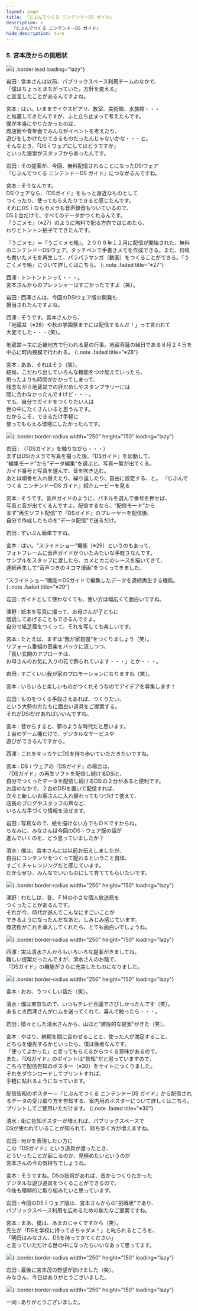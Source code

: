 ```yaml
---
layout: page
title: 『じぶんでつくる ニンテンドーDS ガイド』
description: >
  『じぶんでつくる ニンテンドーDS ガイド』
hide_description: ture
---
```


### 5. 宮本茂からの挑戦状

![](/interviews/jp/nds/kg3j/vol1/img/mainvisual5.jpg){:.border.lead loading="lazy"}

岩田
: 宮本さんは以前、パブリックスペース利用チームのなかで、<br>「僕はちょっとまちがっていた。方針を変える」<br>と宣言したことがあるんですよね。

宮本
: はい。いままでイクスピアリ、教室、美術館、水族館・・・<br>と推進してきたんですが、ふと立ち止まって考えたんです。<br>僕が本当にやりたかったのは、<br>商店街や青年会でみんながイベントを考えたり、<br>遊びをしかけたりできるものだったんじゃないかな・・・と。<br>そんなとき、「DSｉウェアにしてはどうですか」<br>といった提案がスタッフからあったんです。

岩田
: その提案が、今回、無料配信されることになったDSiウェア<br>『じぶんでつくる ニンテンドーDS ガイド』につながるんですね。

宮本
: そうなんです。<br>DSiウェアなら、『DSガイド』をもっと身近なものとして<br>つくったり、使ってもらえたりできると感じたんです。<br>それにDSｉならカメラも音声録音もついているので、<br>DS１台だけで、すべてのデータがつくれるんです。<br>『うごメモ』（※27）のように無料で配る方向ではじめたら、<br>わりとトントン拍子でできたんです。


『うごメモ』＝『うごくメモ帳』。２００８年１２月に配信が開始された、無料のニンテンドーDSiウェア。タッチペンで手書きメモを作成できる。また、何枚も書いたメモを再生して、パラパラマンガ（動画）をつくることができる。『うごくメモ帳』について詳しくはこちら。
{:.note .faded title="※27"}

西澤
: トントントンって・・・。<br>宮本さんからのプレッシャーはすごかったですよ（笑）。

岩田
: 西澤さんは、今回のDSiウェア版の開発も<br>担当されたんですよね。

西澤
: そうです。宮本さんから、<br>「地蔵盆（※28）や秋の学園祭までには配信するんだ！」って言われて<br>大変でした・・・（笑）。


地蔵盆＝主に近畿地方で行われる夏の行事。地蔵菩薩の縁日である８月２４日を中心に町内規模で行われる。
{:.note .faded title="※28"}

宮本
: ああ、それはそう（笑）。<br>結局、こだわり出していろんな機能をつけ加えていったら、<br>思ったよりも時間がかかってしまって、<br>残念ながら地蔵盆での肝だめしやスタンプラリーには<br>間に合わなかったんですけど・・・。<br>でも、自分でガイドをつくりたい人は<br>世の中にたくさんいると思うんです。<br>だからこそ、できるだけ手軽に<br>使ってもらえる環境にしたかったんです。

![](/interviews/jp/nds/kg3j/vol1/img/photo12.jpg){:.border.border-radius width="250" height="150" loading="lazy"}

岩田
: （『DSガイド』を触りながら・・・）<br>まずはDSiカメラで写真を撮った後、『DSガイド』を起動して、<br>“編集モード”から“データ編集”を選ぶと、写真一覧が出てくる。<br>ガイド番号と写真を選んで、音を吹き込む。<br>あとは順番を入れ替えたり、繰り返したり、自由に設定する、と。
『じぶんでつくる ニンテンドーDS ガイド』紹介ムービーを見る

宮本
: そうです。音声ガイドのように、パネルを選んで番号を押せば、<br>写真と音が出てくるんですよ。配信するなら、“配信モード”から<br>まず“再生ソフト配信”で『DSガイド』のプレーヤーを配信後、<br>自分で作成したものを“データ配信”で送るだけ。

岩田
: ずいぶん簡単ですね。

宮本
: はい。“スライドショー”機能（※29）というのもあって、<br>フォトフレームに音声ガイドがついたみたいな手軽さなんです。<br>サンプルをスタッフに渡したら、カメとカニのレースを描いてきて、<br>連続再生して“音声つきの４コマ漫画”をつくってきました。


“スライドショー”機能＝DSガイドで編集したデータを連続再生する機能。
{:.note .faded title="※29"}

岩田
: ガイドとして使わなくても、使い方は幅広くて面白いですね。

澤野
: 絵本を写真に撮って、お母さんが子どもに<br>朗読してあげることもできるんですよ。<br>自分で紙芝居をつくって、それを写しても楽しいです。

宮本
: たとえば、まずは“我が家自慢”をつくりましょう（笑）。<br>リフォーム番組の音楽をバックに流しつつ、<br>「長い玄関のアプローチは、<br>お母さんのお気に入りの花で飾られています・・・」とか・・・。

岩田
: すごくいい我が家のプロモーションになりますね（笑）。

宮本
: いろいろと楽しいものがつくれそうなのでアイデアを募集します！

岩田
: ものをつくる手段さえあれば、つくりたい、<br>という大勢の方たちに面白い道具をご提案する。<br>それがDSiだけあればいいんですね。

宮本
: 昔からすると、夢のような時代だと思います。<br>１台のゲーム機だけで、デジタルなサービスや<br>遊びができるんですから。

西澤
: これをキッカケにDSを持ち歩いていただきたいですね。

宮本
: DSｉウェアの『DSガイド』の場合は、<br>『DSガイド』の再生ソフトを配信し続けるDSiと、<br>自分でつくったデータを配信し続けるDSiの２台があると便利です。<br>お店のなかで、２台のDSiを置いて配信すれば、<br>次々と新しいお客さんに入れ替わってもつづけて使えて、<br>店長のブログやスタッフの声など、<br>いろんな手づくり情報を流せます。

岩田
: 写真なので、絵を描けない方でもＯＫですからね。<br>ちなみに、みなさんは今回のDSｉウェア版の話が<br>進んでいくのを、どう思っていましたか？ 

清水
: 僕は、宮本さんには以前お伝えしましたが、<br>自由にコンテンツをつくって配れるということ自体、<br>すごくチャレンジングだと感じています。<br>だからぜひ、みんなでいいものにして育ててもらいたいです。

![](/interviews/jp/nds/kg3j/vol1/img/photo13.jpg){:.border.border-radius width="250" height="150" loading="lazy"}

澤野
: わたしは、昔、ＦＭの小さな個人放送局を<br>つくったことがあるんです。<br>それが今、時代が進んでこんなにすごいことが<br>できるようになったんだなあと、しみじみ感じています。<br>商店街がこれを導入してくれたら、とても面白いでしょうね。

![](/interviews/jp/nds/kg3j/vol1/img/photo14.jpg){:.border.border-radius width="250" height="150" loading="lazy"}

西澤
: 実は清水さんからもいろいろな提案がきましてね。<br>難しい提案だったんですが、清水さんのお陰で、<br>『DSガイド』の機能がさらに充実したものになりました。

![](/interviews/jp/nds/kg3j/vol1/img/photo15.jpg){:.border.border-radius width="250" height="150" loading="lazy"}

宮本
: おお、うつくしい話だ（笑）。

清水
: 僕は東京なので、いつもテレビ会議でさびしかったんです（笑）。<br>あるとき西澤さんがロムを送ってくれて、喜んで触ったら・・・。

岩田
: 嬉々とした清水さんから、山ほど“建設的な提案”がきた（笑）。

宮本
: やはり、納期を間に合わせることと、使った人が満足すること、<br>どちらを優先するかといったら、僕は後者なんです。<br>「使ってよかった」と言ってもらえるからつくる意味があるので。<br>また、『DSガイド』のポイントは“告知”だと思っていますので、<br>こちらで配信告知のポスター（※30）をサイトにつくりました。<br>それをダウンロードしてプリントすれば、<br>手軽に貼れるようになっています。


配信告知のポスター＝『じぶんでつくる ニンテンドーDS ガイド』から配信されるデータの受け取り方を告知する、案内用のポスターについて詳しくはこちら。プリントしてご使用いただけます。
{:.note .faded title="※30"}

清水
: 街に告知ポスターが増えれば、パブリックスペースで<br>DSが使われていることが知られて、持ち歩く方が増えますね。

岩田
: 何かを表現したい方に<br>この『DSガイド』という道具が渡ったとき、<br>どういったことが起こるのか、見極めたいというのが<br>宮本さんの今の気持ちでしょうね。

宮本
: そうですね。DSの技術があれば、昔からつくりたかった<br>デジタルな遊び道具をつくることができるので、<br>今後も積極的に取り組みたいと思っています。

岩田
: 今回のDSｉウェア版は、宮本さんからの“挑戦状”であり、<br>パブリックスペース利用を広めるための新たなご提案ですね。

宮本
: まあ、僕は、あまのじゃくですから（笑）。<br>先生が「DSを学校に持ってきちゃダメ！」と叱られるところを、<br>「明日はみなさん、DSを持ってきてください」<br>と言っていただける世の中になったらいいなあって思ってます。

![](/interviews/jp/nds/kg3j/vol1/img/photo16.jpg){:.border.border-radius width="250" height="150" loading="lazy"}

岩田
: 最後に宮本茂の野望が訊けました（笑）。<br>みなさん、今日はありがとうございました。

![](/interviews/jp/nds/kg3j/vol1/img/photo17.jpg){:.border.border-radius width="250" height="150" loading="lazy"}

一同
: ありがとうございました。

